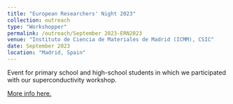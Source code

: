 ```yaml
---
title: "European Researchers' Night 2023"
collection: outreach
type: "Workshopper"
permalink: /outreach/September 2023-ERN2023
venue: "Instituto de Ciencia de Materiales de Madrid (ICMM), CSIC"
date: September 2023
location: "Madrid, Spain"
---
```


Event for primary school and high-school students in which we participated with our superconductivity workshop.

[More info here.](https://lanochedelosinvestigadores.es/)
